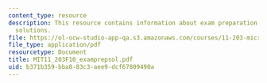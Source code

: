 ```yaml
---
content_type: resource
description: This resource contains information about exam preparation multiple choice
  solutions.
file: https://ol-ocw-studio-app-qa.s3.amazonaws.com/courses/11-203-microeconomics-fall-2010/b371b359bba883c3aee9dcf67809490a_MIT11_203F10_examprepsol.pdf
file_type: application/pdf
resourcetype: Document
title: MIT11_203F10_examprepsol.pdf
uid: b371b359-bba8-83c3-aee9-dcf67809490a
---
```


